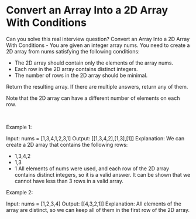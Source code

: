 # Convert an Array Into a 2D Array With Conditions

Can you solve this real interview question? Convert an Array Into a 2D Array With Conditions - You are given an integer array nums. You need to create a 2D array from nums satisfying the following conditions:

 * The 2D array should contain only the elements of the array nums.
 * Each row in the 2D array contains distinct integers.
 * The number of rows in the 2D array should be minimal.

Return the resulting array. If there are multiple answers, return any of them.

Note that the 2D array can have a different number of elements on each row.

 

Example 1:


Input: nums = [1,3,4,1,2,3,1]
Output: [[1,3,4,2],[1,3],[1]]
Explanation: We can create a 2D array that contains the following rows:
- 1,3,4,2
- 1,3
- 1
All elements of nums were used, and each row of the 2D array contains distinct integers, so it is a valid answer.
It can be shown that we cannot have less than 3 rows in a valid array.

Example 2:


Input: nums = [1,2,3,4]
Output: [[4,3,2,1]]
Explanation: All elements of the array are distinct, so we can keep all of them in the first row of the 2D array.